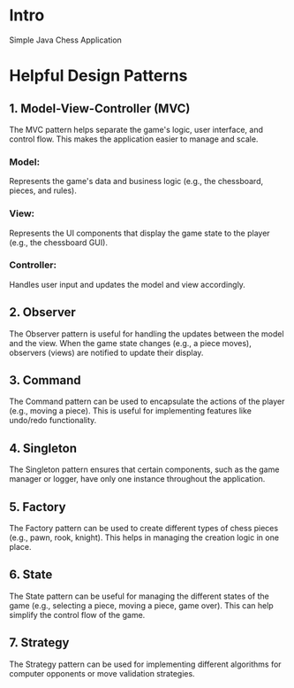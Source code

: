 # Intro
Simple Java Chess Application

# Helpful Design Patterns
## 1. Model-View-Controller (MVC)
The MVC pattern helps separate the game's logic, user interface, and control flow. This makes the application easier to manage and scale.

### Model: 
Represents the game's data and business logic (e.g., the chessboard, pieces, and rules).
### View: 
Represents the UI components that display the game state to the player (e.g., the chessboard GUI).
### Controller:
Handles user input and updates the model and view accordingly.
## 2. Observer
The Observer pattern is useful for handling the updates between the model and the view. When the game state changes (e.g., a piece moves), observers (views) are notified to update their display.

## 3. Command
The Command pattern can be used to encapsulate the actions of the player (e.g., moving a piece). This is useful for implementing features like undo/redo functionality.

## 4. Singleton
The Singleton pattern ensures that certain components, such as the game manager or logger, have only one instance throughout the application.

## 5. Factory
The Factory pattern can be used to create different types of chess pieces (e.g., pawn, rook, knight). This helps in managing the creation logic in one place.

## 6. State
The State pattern can be useful for managing the different states of the game (e.g., selecting a piece, moving a piece, game over). This can help simplify the control flow of the game.

## 7. Strategy
The Strategy pattern can be used for implementing different algorithms for computer opponents or move validation strategies.

